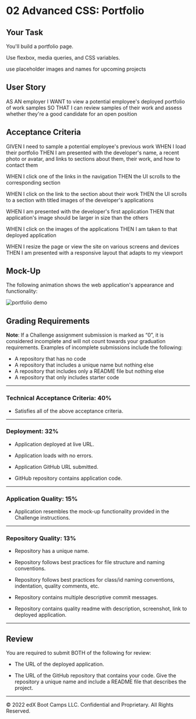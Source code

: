 # 02 Advanced CSS: Portfolio

## Your Task

You'll build a portfolio page. 

Use flexbox, media queries, and CSS variables.

use placeholder images and names for upcoming projects 

## User Story

AS AN employer
I WANT to view a potential employee's deployed portfolio of work samples
SO THAT I can review samples of their work and assess whether they're a good candidate for an open position


## Acceptance Criteria


GIVEN I need to sample a potential employee's previous work
WHEN I load their portfolio
THEN I am presented with the developer's name, a recent photo or avatar, and links to sections about them, their work, and how to contact them

WHEN I click one of the links in the navigation
THEN the UI scrolls to the corresponding section

WHEN I click on the link to the section about their work
THEN the UI scrolls to a section with titled images of the developer's applications

WHEN I am presented with the developer's first application
THEN that application's image should be larger in size than the others

WHEN I click on the images of the applications
THEN I am taken to that deployed application

WHEN I resize the page or view the site on various screens and devices
THEN I am presented with a responsive layout that adapts to my viewport


## Mock-Up

The following animation shows the web application's appearance and functionality:

![portfolio demo](02-advanced-css-homework-demo.gif)

## Grading Requirements

 **Note**: If a Challenge assignment submission is marked as “0”, it is considered incomplete and will not count towards your graduation requirements. Examples of incomplete submissions include the following:
* A repository that has no code
* A repository that includes a unique name but nothing else
* A repository that includes only a README file but nothing else
* A repository that only includes starter code
---

### Technical Acceptance Criteria: 40%

* Satisfies all of the above acceptance criteria.
---
### Deployment: 32%

* Application deployed at live URL.

* Application loads with no errors.

* Application GitHub URL submitted.

* GitHub repository contains application code.
---
### Application Quality: 15%

* Application resembles the mock-up functionality provided in the Challenge instructions.
---
### Repository Quality: 13%

* Repository has a unique name.

* Repository follows best practices for file structure and naming conventions.

* Repository follows best practices for class/id naming conventions, indentation, quality comments, etc.

* Repository contains multiple descriptive commit messages.

* Repository contains quality readme with description, screenshot, link to deployed application.
---

## Review

You are required to submit BOTH of the following for review:

* The URL of the deployed application.

* The URL of the GitHub repository that contains your code. Give the repository a unique name and include a README file that describes the project.

- - -
© 2022 edX Boot Camps LLC. Confidential and Proprietary. All Rights Reserved.
